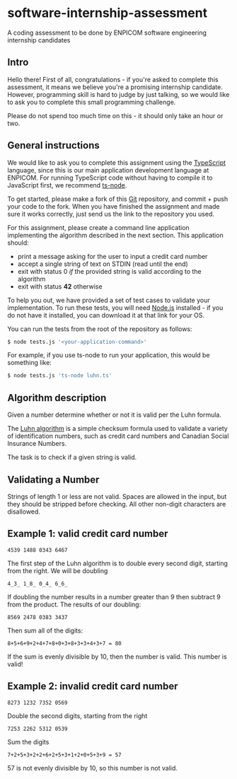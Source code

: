 # software-internship-assessment

A coding assessment to be done by ENPICOM software engineering internship candidates

## Intro

Hello there! First of all, congratulations - if you're asked to complete this assessment,
it means we believe you're a promising internship candidate. However, programming skill
is hard to judge by just talking, so we would like to ask you to complete this small programming
challenge.

Please do not spend too much time on this - it should only take an hour or two.

## General instructions

We would like to ask you to complete this assignment using the [TypeScript](https://www.typescriptlang.org/) language, 
since this is our main application development language at ENPICOM. 
For running TypeScript code without having to compile it to JavaScript first, we recommend [ts-node](https://github.com/TypeStrong/ts-node).

To get started, please make a fork of this [Git](https://git-scm.com/) repository, and commit + push
your code to the fork. When you have finished the assignment and made sure it works correctly, just
send us the link to the repository you used.

For this assignment, please create a command line application implementing the algorithm described
in the next section. This application should:

- print a message asking for the user to input a credit card number
- accept a single string of text on STDIN (read until the end)
- exit with status 0 _if_ the provided string is valid according to the algorithm
- exit with status **42** otherwise

To help you out, we have provided a set of test cases to validate your implementation.
To run these tests, you will need [Node.js](https://nodejs.org/en/download/) installed - if you do not
have it installed, you can download it at that link for your OS.

You can run the tests from the root of the repository as follows:

```bash
$ node tests.js '<your-application-command>'
```

For example, if you use ts-node to run your application, this would be something like:

```bash
$ node tests.js 'ts-node luhn.ts'
```


## Algorithm description

Given a number determine whether or not it is valid per the Luhn formula.

The [Luhn algorithm](https://en.wikipedia.org/wiki/Luhn_algorithm) is
a simple checksum formula used to validate a variety of identification
numbers, such as credit card numbers and Canadian Social Insurance
Numbers.

The task is to check if a given string is valid.

## Validating a Number

Strings of length 1 or less are not valid. Spaces are allowed in the input,
but they should be stripped before checking. All other non-digit characters
are disallowed.

## Example 1: valid credit card number

```text
4539 1488 0343 6467
```

The first step of the Luhn algorithm is to double every second digit,
starting from the right. We will be doubling

```text
4_3_ 1_8_ 0_4_ 6_6_
```

If doubling the number results in a number greater than 9 then subtract 9
from the product. The results of our doubling:

```text
8569 2478 0383 3437
```

Then sum all of the digits:

```text
8+5+6+9+2+4+7+8+0+3+8+3+3+4+3+7 = 80
```

If the sum is evenly divisible by 10, then the number is valid. This number is valid!

## Example 2: invalid credit card number

```text
8273 1232 7352 0569
```

Double the second digits, starting from the right

```text
7253 2262 5312 0539
```

Sum the digits

```text
7+2+5+3+2+2+6+2+5+3+1+2+0+5+3+9 = 57
```

57 is not evenly divisible by 10, so this number is not valid.
